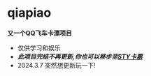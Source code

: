 # qiapiao
**又一个QQ飞车卡漂项目**
- 仅供学习和娱乐
- ***此项目完结不再更新,你也可以移步至[STY卡票](https://github.com/StyGame/kapiao)***
- 2024.3.7 突然想更新玩一下!
